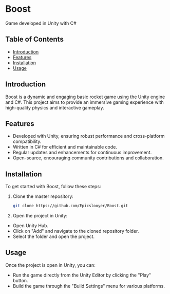 # Boost
Game developed in Unity with C#

## Table of Contents
- [Introduction](#introduction)
- [Features](#features)
- [Installation](#installation)
- [Usage](#usage)

## Introduction
Boost is a dynamic and engaging basic rocket game using the Unity engine and C#. This project aims to provide an immersive gaming experience with high-quality physics and interactive gameplay.

## Features
- Developed with Unity, ensuring robust performance and cross-platform compatibility.
- Written in C# for efficient and maintainable code.
- Regular updates and enhancements for continuous improvement.
- Open-source, encouraging community contributions and collaboration.

## Installation
To get started with Boost, follow these steps:
1. Clone the master repository:
   ```sh
   git clone https://github.com/Epicslooyer/Boost.git

2. Open the project in Unity:
  - Open Unity Hub.
  - Click on "Add" and navigate to the cloned repository folder.
  - Select the folder and open the project.

## Usage
Once the project is open in Unity, you can:

- Run the game directly from the Unity Editor by clicking the "Play" button.
- Build the game through the "Build Settings" menu for various platforms.

